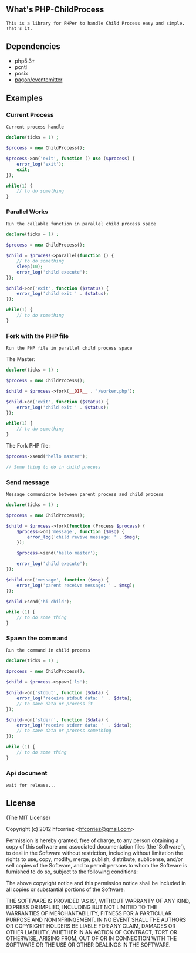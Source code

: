 ## What's PHP-ChildProcess

    This is a library for PHPer to handle Child Process easy and simple. That's it.

## Dependencies

- php5.3+
- pcntl
- posix
- [pagon/eventemitter](https://github.com/hfcorriez/php-eventemitter)

## Examples

### Current Process

    Current process handle

```php
declare(ticks = 1) ;

$process = new ChildProcess();

$process->on('exit', function () use ($process) {
    error_log('exit');
    exit;
});

while(1) {
    // to do something
}
```

### Parallel Works

    Run the callable function in parallel child process space

```php
declare(ticks = 1) ;

$process = new ChildProcess();

$child = $process->parallel(function () {
    // to do something
    sleep(10);
    error_log('child execute');
});

$child->on('exit', function ($status) {
    error_log('child exit ' . $status);
});

while(1) {
    // to do something
}
```

### Fork with the PHP file

    Run the PHP file in parallel child process space

The Master:

```php
declare(ticks = 1) ;

$process = new ChildProcess();

$child = $process->fork(__DIR__ . '/worker.php');

$child->on('exit', function ($status) {
    error_log('child exit ' . $status);
});

while(1) {
    // to do something
}
```

The Fork PHP file:

```php
$process->send('hello master');

// Some thing to do in child process
```

### Send message

    Message communicate between parent process and child process

```php
declare(ticks = 1) ;

$process = new ChildProcess();

$child = $process->fork(function (Process $process) {
    $process->on('message', function ($msg) {
        error_log('child revive message: ' . $msg);
    });

    $process->send('hello master');

    error_log('child execute');
});

$child->on('message', function ($msg) {
    error_log('parent receive message: ' . $msg);
});

$child->send('hi child');

while (1) {
    // to do some thing
}
```

### Spawn the command

    Run the command in child process

```php
declare(ticks = 1) ;

$process = new ChildProcess();

$child = $process->spawn('ls');

$child->on('stdout', function ($data) {
    error_log('receive stdout data: '  . $data);
    // to save data or process it
});

$child->on('stderr', function ($data) {
    error_log('receive stderr data: '  . $data);
    // to save data or process something
});

while (1) {
    // to do some thing
}
```

### Api document

	wait for release...

## License 

(The MIT License)

Copyright (c) 2012 hfcorriez &lt;hfcorriez@gmail.com&gt;

Permission is hereby granted, free of charge, to any person obtaining
a copy of this software and associated documentation files (the
'Software'), to deal in the Software without restriction, including
without limitation the rights to use, copy, modify, merge, publish,
distribute, sublicense, and/or sell copies of the Software, and to
permit persons to whom the Software is furnished to do so, subject to
the following conditions:

The above copyright notice and this permission notice shall be
included in all copies or substantial portions of the Software.

THE SOFTWARE IS PROVIDED 'AS IS', WITHOUT WARRANTY OF ANY KIND,
EXPRESS OR IMPLIED, INCLUDING BUT NOT LIMITED TO THE WARRANTIES OF
MERCHANTABILITY, FITNESS FOR A PARTICULAR PURPOSE AND NONINFRINGEMENT.
IN NO EVENT SHALL THE AUTHORS OR COPYRIGHT HOLDERS BE LIABLE FOR ANY
CLAIM, DAMAGES OR OTHER LIABILITY, WHETHER IN AN ACTION OF CONTRACT,
TORT OR OTHERWISE, ARISING FROM, OUT OF OR IN CONNECTION WITH THE
SOFTWARE OR THE USE OR OTHER DEALINGS IN THE SOFTWARE.